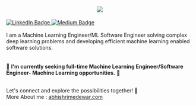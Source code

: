 <h1 align="center">
  <a href="https://git.io/typing-svg">
    <img src="https://readme-typing-svg.herokuapp.com/?lines=Hello,+There!+👋;&center=true&size=24">
  </a>
</h1>


<div>
<div id="badges">
  <a href="https://www.linkedin.com/in/abhishri-medewar/">
    <img src="https://img.shields.io/badge/LinkedIn-blue?style=for-the-badge&logo=linkedin&logoColor=white" alt="LinkedIn Badge"/>
  </a>
  <a href="https://medium.com/@abhishri-medewar">
    <img src="https://img.shields.io/badge/Medium-black?style=for-the-badge&logoColor=white" alt="Medium Badge"/>
  </a>
</div>
</div>
<br>
I am a Machine Learning Engineer/ML Software Engineer solving complex deep learning problems and developing efficient machine learning enabled software solutions.<br> 
<br><br>
🔹 <b>I'm currently seeking full-time Machine Learning Engineer/Software Engineer- Machine Learning opportunities.</b>  🔹
<br>
<br>
<p>Let's connect and explore the possibilities together! 🤝
<br>More About me : <a href="https://abhamedewar.github.io/Personal_Website/">abhishrimedewar.com</a></p>
